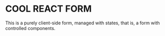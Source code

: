 # COOL REACT FORM

This is a purely client-side form, managed with states, that is, a form with controlled components.